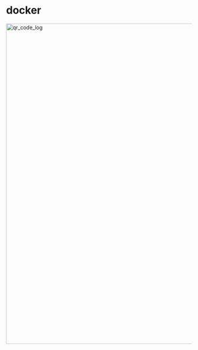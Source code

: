 # docker
<img width="867" alt="qr_code_log" src="https://github.com/user-attachments/assets/61c33219-5e30-4e0d-9943-22685d7acfa5">


